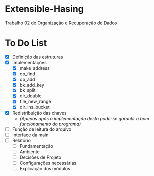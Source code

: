 # Extensible-Hasing
Trabalho 02 de Organização e Recuperação de Dados

# To Do List
- [x] Definição das estruturas
- [x] Implementações
  - [x] make_address
  - [x] op_find
  - [x] op_add
  - [x] bk_add_key
  - [x] bk_split
  - [x] dir_double
  - [x] file_new_range
  - [x] dir_ins_bucket
- [x] Redistribuição das chaves
  - *(Apenas após a implementação desta pode-se garantir o bom funcionamento do programa)*
- [ ] Função de leitura do arquivo
- [ ] Interface da main
- [ ] Relatório
  - [ ] Fundamentação
  - [ ] Ambiente
  - [ ] Decisões de Projeto
  - [ ] Configurações necessárias
  - [ ] Explicação dos módulos
